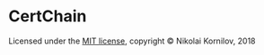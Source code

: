 # CertChain

Licensed under the [MIT license](https://github.com/rjkz808/certchain/blob/master/LICENSE), copyright © Nikolai Kornilov, 2018
